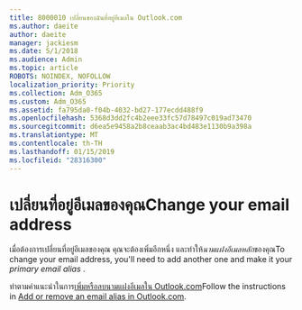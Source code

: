```yaml
---
title: 8000010 เปลี่ยนของฉันที่อยู่อีเมลใน Outlook.com
ms.author: daeite
author: daeite
manager: jackiesm
ms.date: 5/1/2018
ms.audience: Admin
ms.topic: article
ROBOTS: NOINDEX, NOFOLLOW
localization_priority: Priority
ms.collection: Adm_O365
ms.custom: Adm_O365
ms.assetid: fa795da0-f04b-4032-bd27-177ecdd488f9
ms.openlocfilehash: 5368d3dd2fc4b2eee33fc57d78497c019ad73470
ms.sourcegitcommit: d6ea5e9458a2b8ceaab3ac4bd483e1130b9a398a
ms.translationtype: MT
ms.contentlocale: th-TH
ms.lasthandoff: 01/15/2019
ms.locfileid: "28316300"
---
```

# <a name="change-your-email-address"></a><span data-ttu-id="c834b-102">เปลี่ยนที่อยู่อีเมลของคุณ</span><span class="sxs-lookup"><span data-stu-id="c834b-102">Change your email address</span></span>

<span data-ttu-id="c834b-103">เมื่อต้องการเปลี่ยนที่อยู่อีเมลของคุณ คุณจะต้องเพิ่มอีกหนึ่ง และทำให้*นามแฝงอีเมลหลัก*ของคุณ</span><span class="sxs-lookup"><span data-stu-id="c834b-103">To change your email address, you'll need to add another one and make it your  *primary email alias*  .</span></span> 
  
<span data-ttu-id="c834b-104">ทำตามคำแนะนำในการ[เพิ่มหรือลบนามแฝงอีเมลใน Outlook.com](https://go.microsoft.com/fwlink/p/?linkid=873115)</span><span class="sxs-lookup"><span data-stu-id="c834b-104">Follow the instructions in [Add or remove an email alias in Outlook.com](https://go.microsoft.com/fwlink/p/?linkid=873115).</span></span>
  

